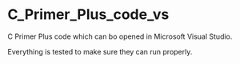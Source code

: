 # C_Primer_Plus_code_vs
C Primer Plus code which can bo opened in Microsoft Visual Studio. 

Everything is tested to make sure they can run properly. 

